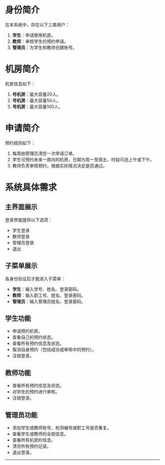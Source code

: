 # 身份简介

在本系统中，存在以下三类用户：

1. **学生**：申请使用机房。
2. **教师**：审核学生的预约申请。
3. **管理员**：为学生和教师创建账号。

# 机房简介

机房信息如下：

1. **号机房**：最大容量20人。
2. **号机房**：最大容量50人。
3. **号机房**：最大容量100人。

# 申请简介

预约规则如下：

1. 每周由管理员清空一次申请订单。
2. 学生可预约未来一周内的机房，日期为周一至周五，时段可选上午或下午。
3. 教师负责审核预约，根据实际情况决定是否通过。

# 系统具体需求

## 主界面展示

登录界面提供以下选项：

- 学生登录
- 教师登录
- 管理员登录
- 退出

## 子菜单展示

各身份验证后才能进入子菜单：

- **学生**：输入学号、姓名、登录密码。
- **教师**：输入职工号、姓名、登录密码。
- **管理员**：输入管理员姓名、登录密码。

## 学生功能

- 申请预约机房。
- 查看自己的预约状态。
- 查看所有预约信息及状态。
- 取消自身预约（包括成功或审核中的预约）。
- 注销登录。

## 教师功能

- 查看所有预约信息及状态。
- 对学生的预约进行审核。
- 注销登录。

## 管理员功能

- 添加学生或教师账号，检测编号或职工号是否重复。
- 查看学生或教师的全部信息。
- 查看所有机房的信息。
- 清空所有预约记录。
- 退出登录。

---
